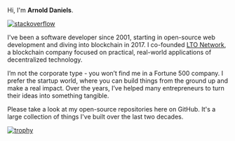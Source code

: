 Hi, I'm **Arnold Daniels**.

[![stackoverflow](https://stackoverflow.com/users/flair/1160754.png)](https://stackoverflow.com/users/1160754/arnold-daniels)

I've been a software developer since 2001, starting in open-source web development and diving into blockchain in 2017. I co-founded [LTO Network](https://github.com/ltonetwork), a blockchain company focused on practical, real-world applications of decentralized technology.

I’m not the corporate type - you won’t find me in a Fortune 500 company. I prefer the startup world, where you can build things from the ground up and make a real impact. Over the years, I’ve helped many entrepreneurs to turn their ideas into something tangible.

Please take a look at my open-source repositories here on GitHub. It's a large collection of things I've built over the last two decades.

[![trophy](https://github-profile-trophy.vercel.app/?username=jasny)](https://github.com/ryo-ma/github-profile-trophy)
